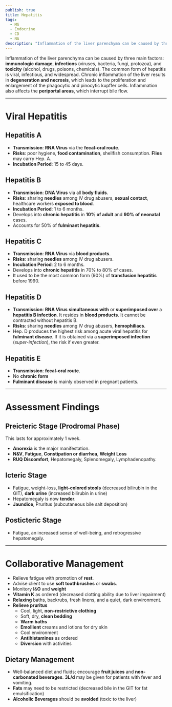 ```yaml
---
publish: true
title: Hepatitis
tags:
  - MS
  - Endocrine
  - CD
  - NA
description: "Inflammation of the liver parenchyma can be caused by three main factors: immunologic damage, infections (viruses, bacteria, fungi, protozoa), and toxicity (alcohol, drugs, poisons, chemicals). The common form of hepatitis is viral, infectious, and widespread."
---
```

Inflammation of the liver parenchyma can be caused by three main factors: **immunologic damage**, **infections** (viruses, bacteria, fungi, protozoa), and **toxicity** (alcohol, drugs, poisons, chemicals). The common form of hepatitis is viral, infectious, and widespread. Chronic inflammation of the liver results in **degeneration and necrosis**, which leads to the proliferation and enlargement of the phagocytic and pinocytic kupffer cells. Inflammation also affects the **periportal areas**, which interrupt bile flow.

___

# Viral Hepatitis
## Hepatitis A
- **Transmission**: **RNA Virus** via the **fecal-oral route**.
- **Risks**: poor hygiene, **food contamination**, shellfish consumption. **Flies** may carry Hep. A.
- **Incubation Period**: 15 to 45 days.
## Hepatitis B
- **Transmission**: **DNA Virus** via all **body fluids**.
- **Risks**: sharing **needles** among IV drug abusers, **sexual contact**, healthcare workers **exposed to blood**.
- **Incubation Period**: 1 to 6 months.
- Develops into **chronic hepatitis** in **10% of adult** and **90% of neonatal** cases.
- Accounts for 50% of **fulminant hepatitis**.
## Hepatitis C
- **Transmission**: **RNA Virus** via **blood products**.
- **Risks**: sharing **needles** among IV drug abusers.
- **Incubation Period**: 2 to 6 months.
- Develops into **chronic hepatitis** in 70% to 80% of cases.
- It used to be the most common form (90%) of **transfusion hepatitis** before 1990.
## Hepatitis D
- **Transmission**: **RNA Virus** **simultaneous with** or **superimposed over** a **hepatitis B infection**. It resides in **blood products**. It cannot be contracted without hepatitis B.
- **Risks**: sharing **needles** among IV drug abusers, **hemophiliacs**.
- Hep. D produces the highest risk among acute viral hepatitis for **fulminant disease**. If it is obtained via a **superimposed infection** (*super-infection*), the risk if even greater.
## Hepatitis E
- **Transmission**: **fecal-oral route**.
- No **chronic form**
- **Fulminant disease** is mainly observed in pregnant patients.

___

# Assessment Findings
## Preicteric Stage (Prodromal Phase)
This lasts for approximately 1 week.
- **Anorexia** is the major manifestation.
- **N&V**, **Fatigue**, **Constipation or diarrhea**, **Weight Loss**
- **RUQ Discomfort**, Hepatomegaly, Splenomegaly, Lymphadenopathy.
## Icteric Stage
- Fatigue, weight-loss, **light-colored stools** (decreased bilirubin in the GIT), **dark urine** (increased bilirubin in urine)
- Hepatomegaly is now **tender**.
- **Jaundice**, Pruritus (subcutaneous bile salt deposition)
## Posticteric Stage
- Fatigue, an increased sense of well-being, and retrogressive hepatomegaly.

___

# Collaborative Management
- Relieve fatigue with promotion of **rest**.
- Advise client to use **soft toothbrushes** or **swabs**.
- Monitory **I**&**O** and **weight**
- **Vitamin K** as ordered (decreased clotting ability due to liver impairment)
- **Relaxing** baths, backrubs, fresh linens, and a quiet, dark environment.
- **Relieve pruritus**
	- Cool, light, **non-restrictive clothing**
	- Soft, dry, **clean bedding**
	- **Warm baths**
	- **Emollient** creams and lotions for dry skin
	- Cool environment
	- **Antihistamines** as ordered
	- **Diversion** with activities
## Dietary Management
- Well-balanced diet and fluids; encourage **fruit juices** and **non-carbonated beverages**. **3L/d** may be given for patients with fever and vomiting.
- **Fats** may need to be restricted (decreased bile in the GIT for fat emulsification)
- **Alcoholic Beverages** should be **avoided** (toxic to the liver)
